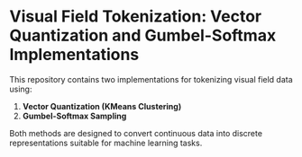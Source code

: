 # Visual Field Tokenization: Vector Quantization and Gumbel-Softmax Implementations

This repository contains two implementations for tokenizing visual field data using:
1. **Vector Quantization (KMeans Clustering)**
2. **Gumbel-Softmax Sampling**

Both methods are designed to convert continuous data into discrete representations suitable for machine learning tasks.
